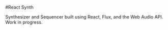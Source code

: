 #React Synth

Synthesizer and Sequencer built using React, Flux, and the Web Audio API. Work in progress.
